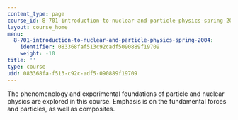 ```yaml
---
content_type: page
course_id: 8-701-introduction-to-nuclear-and-particle-physics-spring-2004
layout: course_home
menu:
  8-701-introduction-to-nuclear-and-particle-physics-spring-2004:
    identifier: 083368faf513c92cadf5090889f19709
    weight: -10
title: ''
type: course
uid: 083368fa-f513-c92c-adf5-090889f19709
---
```

The phenomenology and experimental foundations of particle and nuclear physics are explored in this course. Emphasis is on the fundamental forces and particles, as well as composites.
